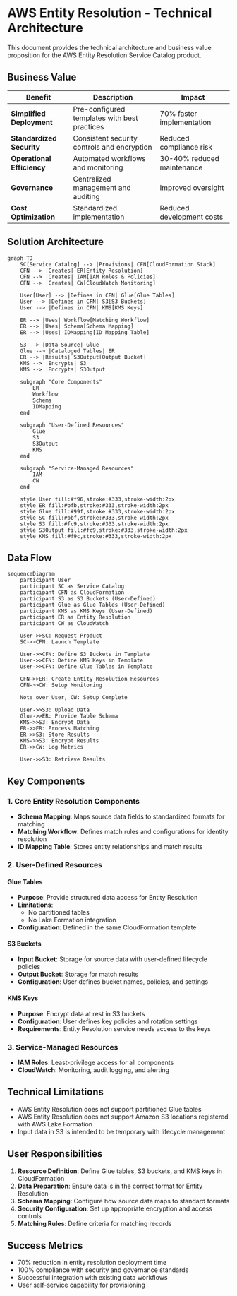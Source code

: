 # AWS Entity Resolution - Technical Architecture

This document provides the technical architecture and business value proposition for the AWS Entity Resolution Service Catalog product.

## Business Value

| Benefit | Description | Impact |
|---------|-------------|--------|
| **Simplified Deployment** | Pre-configured templates with best practices | 70% faster implementation |
| **Standardized Security** | Consistent security controls and encryption | Reduced compliance risk |
| **Operational Efficiency** | Automated workflows and monitoring | 30-40% reduced maintenance |
| **Governance** | Centralized management and auditing | Improved oversight |
| **Cost Optimization** | Standardized implementation | Reduced development costs |

## Solution Architecture

```mermaid
graph TD
    SC[Service Catalog] --> |Provisions| CFN[CloudFormation Stack]
    CFN --> |Creates| ER[Entity Resolution]
    CFN --> |Creates| IAM[IAM Roles & Policies]
    CFN --> |Creates| CW[CloudWatch Monitoring]
    
    User[User] --> |Defines in CFN| Glue[Glue Tables]
    User --> |Defines in CFN| S3[S3 Buckets]
    User --> |Defines in CFN| KMS[KMS Keys]
    
    ER --> |Uses| Workflow[Matching Workflow]
    ER --> |Uses| Schema[Schema Mapping]
    ER --> |Uses| IDMapping[ID Mapping Table]
    
    S3 --> |Data Source| Glue
    Glue --> |Cataloged Tables| ER
    ER --> |Results| S3Output[Output Bucket]
    KMS --> |Encrypts| S3
    KMS --> |Encrypts| S3Output
    
    subgraph "Core Components"
        ER
        Workflow
        Schema
        IDMapping
    end
    
    subgraph "User-Defined Resources"
        Glue
        S3
        S3Output
        KMS
    end
    
    subgraph "Service-Managed Resources"
        IAM
        CW
    end

    style User fill:#f96,stroke:#333,stroke-width:2px
    style ER fill:#bfb,stroke:#333,stroke-width:2px
    style Glue fill:#99f,stroke:#333,stroke-width:2px
    style SC fill:#bbf,stroke:#333,stroke-width:2px
    style S3 fill:#fc9,stroke:#333,stroke-width:2px
    style S3Output fill:#fc9,stroke:#333,stroke-width:2px
    style KMS fill:#f9c,stroke:#333,stroke-width:2px
```

## Data Flow

```mermaid
sequenceDiagram
    participant User
    participant SC as Service Catalog
    participant CFN as CloudFormation
    participant S3 as S3 Buckets (User-Defined)
    participant Glue as Glue Tables (User-Defined)
    participant KMS as KMS Keys (User-Defined)
    participant ER as Entity Resolution
    participant CW as CloudWatch
    
    User->>SC: Request Product
    SC->>CFN: Launch Template
    
    User->>CFN: Define S3 Buckets in Template
    User->>CFN: Define KMS Keys in Template
    User->>CFN: Define Glue Tables in Template
    
    CFN->>ER: Create Entity Resolution Resources
    CFN->>CW: Setup Monitoring
    
    Note over User, CW: Setup Complete
    
    User->>S3: Upload Data
    Glue->>ER: Provide Table Schema
    KMS->>S3: Encrypt Data
    ER->>ER: Process Matching
    ER->>S3: Store Results
    KMS->>S3: Encrypt Results
    ER->>CW: Log Metrics
    
    User->>S3: Retrieve Results
```

## Key Components

### 1. Core Entity Resolution Components

* **Schema Mapping**: Maps source data fields to standardized formats for matching
* **Matching Workflow**: Defines match rules and configurations for identity resolution
* **ID Mapping Table**: Stores entity relationships and match results

### 2. User-Defined Resources

#### Glue Tables
* **Purpose**: Provide structured data access for Entity Resolution
* **Limitations**: 
  * No partitioned tables
  * No Lake Formation integration
* **Configuration**: Defined in the same CloudFormation template

#### S3 Buckets
* **Input Bucket**: Storage for source data with user-defined lifecycle policies
* **Output Bucket**: Storage for match results
* **Configuration**: User defines bucket names, policies, and settings

#### KMS Keys
* **Purpose**: Encrypt data at rest in S3 buckets
* **Configuration**: User defines key policies and rotation settings
* **Requirements**: Entity Resolution service needs access to the keys

### 3. Service-Managed Resources

* **IAM Roles**: Least-privilege access for all components
* **CloudWatch**: Monitoring, audit logging, and alerting

## Technical Limitations

* AWS Entity Resolution does not support partitioned Glue tables
* AWS Entity Resolution does not support Amazon S3 locations registered with AWS Lake Formation
* Input data in S3 is intended to be temporary with lifecycle management

## User Responsibilities

1. **Resource Definition**: Define Glue tables, S3 buckets, and KMS keys in CloudFormation
2. **Data Preparation**: Ensure data is in the correct format for Entity Resolution
3. **Schema Mapping**: Configure how source data maps to standard formats
4. **Security Configuration**: Set up appropriate encryption and access controls
5. **Matching Rules**: Define criteria for matching records

## Success Metrics

* 70% reduction in entity resolution deployment time
* 100% compliance with security and governance standards
* Successful integration with existing data workflows
* User self-service capability for provisioning 